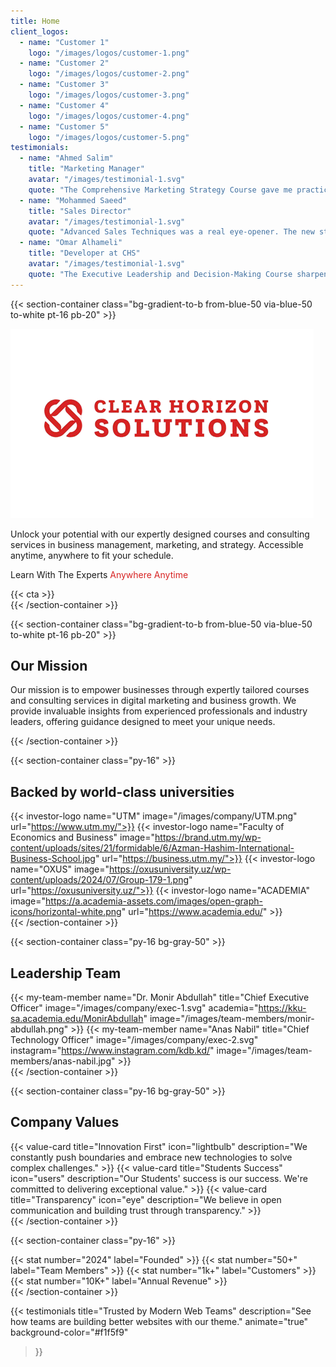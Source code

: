 ```yaml
---
title: Home
client_logos:
  - name: "Customer 1"
    logo: "/images/logos/customer-1.png"
  - name: "Customer 2"
    logo: "/images/logos/customer-2.png"
  - name: "Customer 3"
    logo: "/images/logos/customer-3.png"
  - name: "Customer 4"
    logo: "/images/logos/customer-4.png"
  - name: "Customer 5"
    logo: "/images/logos/customer-5.png"
testimonials:
  - name: "Ahmed Salim"
    title: "Marketing Manager"
    avatar: "/images/testimonial-1.svg"
    quote: "The Comprehensive Marketing Strategy Course gave me practical tools to improve our marketing approach. The insights on digital marketing and branding have already made a positive impact. Highly recommend it!"
  - name: "Mohammed Saeed"
    title: "Sales Director"
    avatar: "/images/testimonial-1.svg"
    quote: "Advanced Sales Techniques was a real eye-opener. The new strategies boosted my ability to close deals and lead my team effectively. A must for any sales professional."
  - name: "Omar Alhameli"
    title: "Developer at CHS"
    avatar: "/images/testimonial-1.svg"
    quote: "The Executive Leadership and Decision-Making Course sharpened my decision-making and leadership skills. It’s given me the confidence to handle complex challenges. Essential for any executive!"
---
```


<!-- my color : #d72323 -->

{{< section-container class="bg-gradient-to-b from-blue-50 via-blue-50 to-white pt-16 pb-20" >}}
    <div class="text-center">
        <img src="/images/ch-logo.png" alt="Clear Horizon Solutions Logo" class="mx-auto max-w-xs" />
        <p class="text-lg text-gray-600 mb-6">
            Unlock your potential with our expertly designed courses and consulting services in business management, marketing, and strategy. Accessible anytime, anywhere to fit your schedule.
        </p>
        <p class="text-xl font-bold mb-2">
            Learn With The Experts <span style="color: #d72323;">Anywhere Anytime</span>
        </p>
        {{< cta >}}
    </div>
{{< /section-container >}}

{{< section-container class="bg-gradient-to-b from-blue-50 via-blue-50 to-white pt-16 pb-20" >}}
    <div class="max-w-3xl mx-auto bg-white rounded-xl shadow-sm p-6">
        <h2 class="text-2xl font-semibold mb-4">Our Mission</h2>
        <p class="text-lg text-gray-600">
            Our mission is to empower businesses through expertly tailored courses and consulting services in digital marketing and business growth. We provide invaluable insights from experienced professionals and industry leaders, offering guidance designed to meet your unique needs.
        </p>
    </div>
{{< /section-container >}}

{{< section-container class="py-16" >}}
    <div class="max-w-6xl mx-auto text-center">
        <h2 class="text-3xl font-semibold mb-8">Backed by world-class universities</h2>
        <div class="grid grid-cols-2 md:grid-cols-4 gap-6">
            {{< investor-logo name="UTM" image="/images/company/UTM.png" url="https://www.utm.my/">}}
            {{< investor-logo name="Faculty of Economics and Business" image="https://brand.utm.my/wp-content/uploads/sites/21/formidable/6/Azman-Hashim-International-Business-School.jpg" url="https://business.utm.my/">}}
            {{< investor-logo name="OXUS" image="https://oxusuniversity.uz/wp-content/uploads/2024/07/Group-179-1.png" url="https://oxusuniversity.uz/">}}
            {{< investor-logo name="ACADEMIA" image="https://a.academia-assets.com/images/open-graph-icons/horizontal-white.png" url="https://www.academia.edu/" >}}
        </div>
    </div>
{{< /section-container >}}

{{< section-container class="py-16 bg-gray-50" >}}
    <div class="max-w-6xl mx-auto text-center">
        <h2 class="text-3xl font-semibold mb-8">Leadership Team</h2>
        <div class="grid grid-cols-1 md:grid-cols-2 gap-6">
            {{< my-team-member 
                name="Dr. Monir Abdullah"
                title="Chief Executive Officer"
                image="/images/company/exec-1.svg"
                academia="https://kku-sa.academia.edu/MonirAbdullah"
                image="/images/team-members/monir-abdullah.png"
            >}}
            {{< my-team-member 
                name="Anas Nabil"
                title="Chief Technology Officer"
                image="/images/company/exec-2.svg"
                instagram="https://www.instagram.com/kdb.kd/"
                image="/images/team-members/anas-nabil.jpg"
            >}}
        </div>
    </div>
{{< /section-container >}}

{{< section-container class="py-16 bg-gray-50" >}}
    <div class="max-w-6xl mx-auto text-center">
        <h2 class="text-3xl font-semibold mb-8">Company Values</h2>
        <div class="grid grid-cols-1 md:grid-cols-3 gap-6">
            {{< value-card 
                title="Innovation First"
                icon="lightbulb"
                description="We constantly push boundaries and embrace new technologies to solve complex challenges."
            >}}
            {{< value-card 
                title="Students Success"
                icon="users"
                description="Our Students' success is our success. We're committed to delivering exceptional value."
            >}}
            {{< value-card 
                title="Transparency"
                icon="eye"
                description="We believe in open communication and building trust through transparency."
            >}}
        </div>
    </div>
{{< /section-container >}}

{{< section-container class="py-16" >}}
    <div class="max-w-6xl mx-auto">
        <div class="grid grid-cols-1 md:grid-cols-4 gap-6 text-center">
            {{< stat number="2024" label="Founded" >}}
            {{< stat number="50+" label="Team Members" >}}
            {{< stat number="1k+" label="Customers" >}}
            {{< stat number="10K+" label="Annual Revenue" >}}
        </div>
    </div>
{{< /section-container >}}

{{< testimonials 
    title="Trusted by Modern Web Teams"
    description="See how teams are building better websites with our theme."
    animate="true"
    background-color="#f1f5f9"
>}}
